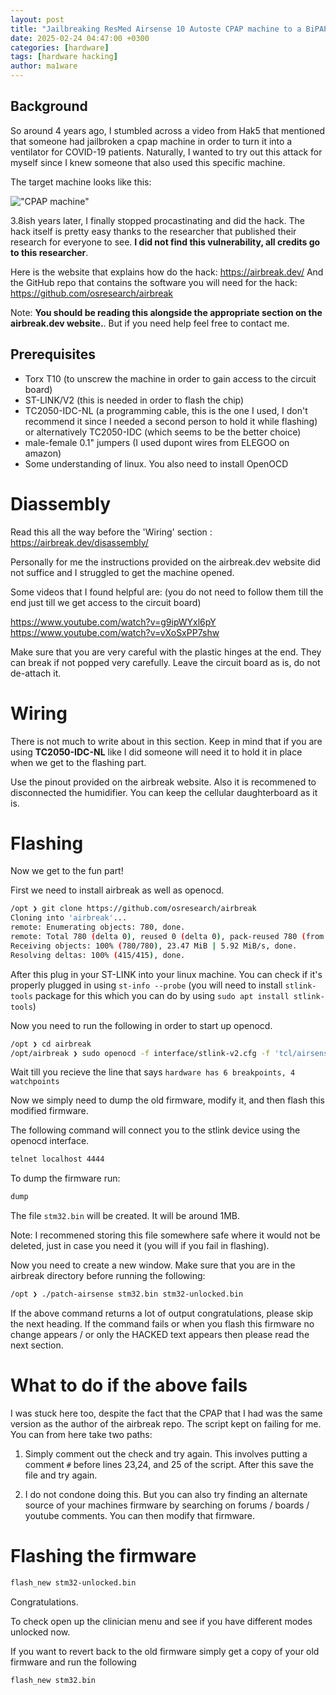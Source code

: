 ```yaml
---
layout: post
title: "Jailbreaking ResMed Airsense 10 Autoste CPAP machine to a BiPAP machine"
date: 2025-02-24 04:47:00 +0300
categories: [hardware]
tags: [hardware hacking]
author: ma1ware
---
```



## Background

So around 4 years ago, I stumbled across a video from Hak5 that mentioned that someone had jailbroken a cpap machine in order to turn it into a ventilator for COVID-19 patients. Naturally, I wanted to try out this attack for myself since I knew someone that also used this specific machine. 

The target machine looks like this:

!["CPAP machine"](https://encrypted-tbn2.gstatic.com/shopping?q=tbn:ANd9GcSgDNtsyXxOxDZkY7WYHFX2xulqKzHqW1wJB3QRweXWXGwczwi-vBN7bbda9fKr2TRibIV-XeZ3ooEKeeqEE5GjpCUx60dBHDgu2SUo7MgXHOjtsBrXcTtrdw)

3.8ish years later, I finally stopped procastinating and did the hack. The hack itself is pretty easy thanks to the researcher that published their research for everyone to see. **I did not find this vulnerability, all credits go to this researcher**.

Here is the website that explains how do the hack: https://airbreak.dev/
And the GitHub repo that contains the software you will need for the hack: https://github.com/osresearch/airbreak

Note: **You should be reading this alongside the appropriate section on the airbreak.dev website.**. But if you need help feel free to contact me. 


## Prerequisites
- Torx T10 (to unscrew the machine in order to gain access to the circuit board)
- ST-LINK/V2 (this is needed in order to flash the chip)
- TC2050-IDC-NL (a programming cable, this is the one I used, I don't recommend it since I needed a second person to hold it while flashing) or alternatively TC2050-IDC (which seems to be the better choice)
- male-female 0.1" jumpers (I used dupont wires from ELEGOO on amazon)
- Some understanding of linux. You also need to install OpenOCD

# Diassembly

Read this all the way before the 'Wiring' section : https://airbreak.dev/disassembly/

Personally for me the instructions provided on the airbreak.dev website did not suffice and I struggled to get the machine opened. 

Some videos that I found helpful are: (you do not need to follow them till the end just till we get access to the circuit board)

https://www.youtube.com/watch?v=g9ipWYxl6pY
https://www.youtube.com/watch?v=vXoSxPP7shw

Make sure that you are very careful with the plastic hinges at the end. They can break if not popped very carefully. Leave the circuit board as is, do not de-attach it.

# Wiring

There is not much to write about in this section. Keep in mind that if you are using **TC2050-IDC-NL** like I did someone will need it to hold it in place when we get to the flashing part.

Use the pinout provided on the airbreak website. Also it is recommened to disconnected the humidifier. You can keep the cellular daughterboard as it is.

# Flashing

Now we get to the fun part!

First we need to install airbreak as well as openocd.

```bash
/opt ❯ git clone https://github.com/osresearch/airbreak                                       
Cloning into 'airbreak'...
remote: Enumerating objects: 780, done.
remote: Total 780 (delta 0), reused 0 (delta 0), pack-reused 780 (from 1)
Receiving objects: 100% (780/780), 23.47 MiB | 5.92 MiB/s, done.
Resolving deltas: 100% (415/415), done.
```

After this plug in your ST-LINK into your linux machine. You can check if it's properly plugged in using `st-info --probe` (you will need to install `stlink-tools` package for this which you can do by using `sudo apt install stlink-tools`)

Now you need to run the following in order to start up openocd.

```bash
/opt ❯ cd airbreak 
/opt/airbreak ❯ sudo openocd -f interface/stlink-v2.cfg -f 'tcl/airsense.cfg'
```

Wait till you recieve the line that says `hardware has 6 breakpoints, 4 watchpoints`

Now we simply need to dump the old firmware, modify it, and then flash this modified firmware.

The following command will connect you to the stlink device using the openocd interface.
```bash
telnet localhost 4444
```

To dump the firmware run:
```bash
dump
```

The file `stm32.bin` will be created. It will be around 1MB.

Note: I recommened storing this file somewhere safe where it would not be deleted, just in case you need it (you will if you fail in flashing).

Now you need to create a new window. Make sure that you are in the airbreak directory before running the following:

```bash
/opt ❯ ./patch-airsense stm32.bin stm32-unlocked.bin
```

If the above command returns a lot of output congratulations, please skip the next heading. If the command fails or when you flash this firmware no change appears / or only the HACKED text appears  then please read the next section.

# What to do if the above fails

I was stuck here too, despite the fact that the CPAP that I had was the same version as the author of the airbreak repo. The script kept on failing for me. You can from here take two paths:

1) Simply comment out the check and try again. This involves putting a comment `#` before lines 23,24, and 25 of the script. After this save the file and try again.

2) I do not condone doing this. But you can also try finding an alternate source of your machines firmware by searching on forums / boards / youtube comments. You can then modify that firmware. 

# Flashing the firmware

```bash
flash_new stm32-unlocked.bin
```

Congratulations. 

To check open up the clinician menu and see if you have different modes unlocked now.

If you want to revert back to the old firmware simply get a copy of your old firmware and run the following
```bash
flash_new stm32.bin
```
